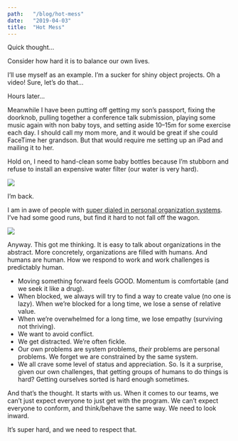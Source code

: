 ```yaml
---
path:	"/blog/hot-mess"
date:	"2019-04-03"
title:	"Hot Mess"
---
```


Quick thought…

Consider how hard it is to balance our own lives.

I’ll use myself as an example. I’m a sucker for shiny object projects. Oh a video! Sure, let’s do that…

Hours later…

Meanwhile I have been putting off getting my son’s passport, fixing the doorknob, pulling together a conference talk submission, playing some music again with non baby toys, and setting aside 10–15m for some exercise each day. I should call my mom more, and it would be great if she could FaceTime her grandson. But that would require me setting up an iPad and mailing it to her.

Hold on, I need to hand-clean some baby bottles because I’m stubborn and refuse to install an expensive water filter (our water is very hard).

![](/images/1*5_A2cEQSIL_Ao6Ibwh0_oQ.jpeg)

I’m back.

I am in awe of people with [super dialed in personal organization systems](https://lifes-work.netlify.com/). I’ve had some good runs, but find it hard to not fall off the wagon.

![](/images/1*5F-nH7b6Cefm6YKB2Xrw5Q.png)

Anyway. This got me thinking. It is easy to talk about organizations in the abstract. More concretely, organizations are filled with humans. And humans are human. How we respond to work and work challenges is predictably human.

* Moving something forward feels GOOD. Momentum is comfortable (and we seek it like a drug).
* When blocked, we always will try to find a way to create value (no one is lazy). When we’re blocked for a long time, we lose a sense of relative value.
* When we’re overwhelmed for a long time, we lose empathy (surviving not thriving).
* We want to avoid conflict.
* We get distracted. We’re often fickle.
* Our own problems are system problems, *their* problems are personal problems. We forget we are constrained by the same system.
* We all crave some level of status and appreciation.
So. Is it a surprise, given our own challenges, that getting groups of humans to do things is hard? Getting ourselves sorted is hard enough sometimes.

And that’s the thought. It starts with us. When it comes to our teams, we can’t just expect everyone to just get with the program. We can’t expect everyone to conform, and think/behave the same way. We need to look inward.

It’s super hard, and we need to respect that.

